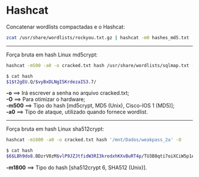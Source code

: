 # Hashcat

Concatenar wordlists compactadas e o Hashcat:

```bash
zcat /usr/share/wordlists/rockyou.txt.gz | hashcat -m0 hashes_md5.txt
```

---

Força bruta em hash Linux md5crypt:

```bash
hashcat -m500 -a0 -o cracked.txt hash /usr/share/wordlists/sqlmap.txt -O
```

```bash
$ cat hash
$1$t2gEU.Q/$vyBxDLNgISKrdezaIS3.7/
```

**-o** ==> Irá escrever a senha no arquivo cracked.txt;  
**-O** ==> Para otimizar o hardware;  
**-m500** ==> Tipo do hash [md5crypt, MD5 (Unix), Cisco-IOS $1$ (MD5)];  
**-a0** ==> Tipo de ataque, utilizado quando fornece wordlist.

---

Força bruta em hash Linux sha512crypt:

```bash
hashcat -m1800 -a0 -o cracked.txt hash '/mnt/Dados/weakpass_2a' -O
```

```bash
$ cat hash
$6$LBh9do8.BDzrV0zM$vlP9JZJtfidW3RI3kredxhKXvBuRT4p/TU3B8qti7oiXCiW5p1ARj2zyCHGkIOoGG0vOTNr0JQqGtdObkwtRP1
```

**-m1800** ==> Tipo do hash [sha512crypt $6$, SHA512 (Unix)].
